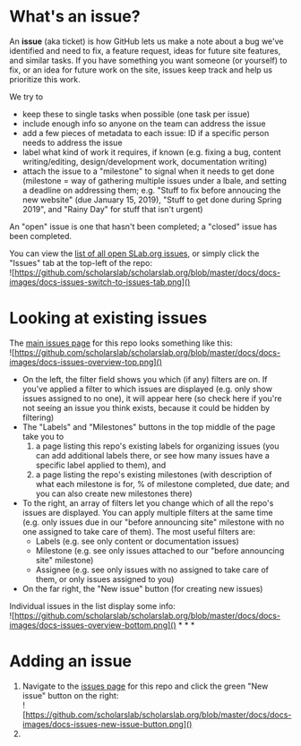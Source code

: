 # What's an issue?

An **issue** (aka ticket) is how GitHub lets us make a note about a bug we've identified and need to fix, a feature request, ideas for future site features, and similar tasks. If you have something you want someone (or yourself) to fix, or an idea for future work on the site, issues keep track and help us prioritize this work.

We try to  
* keep these to single tasks when possible (one task per issue)  
* include enough info so anyone on the team can address the issue  
* add a few pieces of metadata to each issue: ID if a specific person needs to address the issue  
* label what kind of work it requires, if known (e.g. fixing a bug, content writing/editing, design/development work, documentation writing)  
* attach the issue to a "milestone" to signal when it needs to get done (milestone = way of gathering multiple issues under a lbale, and setting a deadline on addressing them; e.g. "Stuff to fix before annoucing the new website" (due January 15, 2019), "Stuff to get done during Spring 2019", and "Rainy Day" for stuff that isn't urgent)

An "open" issue is one that hasn't been completed; a "closed" issue has been completed.

You can view the [list of all open SLab.org issues](https://github.com/scholarslab/scholarslab.org/issues), or simply click the "Issues" tab at the top-left of the repo:  
![https://github.com/scholarslab/scholarslab.org/blob/master/docs/docs-images/docs-issues-switch-to-issues-tab.png]()

# Looking at existing issues
The [main issues page](https://github.com/scholarslab/scholarslab.org/issues) for this repo looks something like this:  
![https://github.com/scholarslab/scholarslab.org/blob/master/docs/docs-images/docs-issues-overview-top.png]()
* On the left, the filter field shows you which (if any) filters are on. If you've applied a filter to which issues are displayed (e.g. only show issues assigned to no one), it will appear here (so check here if you're not seeing an issue you think exists, because it could be hidden by filtering)  
* The "Labels" and "Milestones" buttons in the top middle of the page take you to  
  1) a page listing this repo's existing labels for organizing issues (you can add additional labels there, or see how many issues have a specific label applied to them), and  
  2) a page listing the repo's existing milestones (with description of what each milestone is for, % of milestone completed, due date; and you can also create new milestones there)  
* To the right, an array of filters let you change which of all the repo's issues are displayed. You can apply multiple filters at the same time (e.g. only issues due in our "before announcing site" milestone with no one assigned to take care of them). The most useful filters are:   
  * Labels (e.g. see only content or documentation issues)  
  * Milestone (e.g. see only issues attached to our "before announcing site" milestone)  
  * Assignee (e.g. see only issues with no assigned to take care of them, or only issues assigned to you)   
* On the far right, the "New issue" button (for creating new issues)  

Individual issues in the list display some info:  
![https://github.com/scholarslab/scholarslab.org/blob/master/docs/docs-images/docs-issues-overview-bottom.png]()
*
*
*

# Adding an issue
1. Navigate to the [issues page](https://github.com/scholarslab/scholarslab.org/issues) for this repo and click the green "New issue" button on the right:  
![https://github.com/scholarslab/scholarslab.org/blob/master/docs/docs-images/docs-issues-new-issue-button.png]()  
2. 


